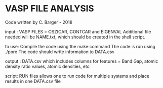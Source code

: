 # VASP FILE ANALYSIS

Code written by C. Barger - 2018

input : VASP FILES = OSZICAR, CONTCAR and EIGENVAL
	Additional file needed will be NAME.txt, which should be created in the shell script.

to use: Compile the code using the make command
   	The code is run using ./pore
	The code should write information to DATA.csv

output :  DATA.csv which includes columns for features = Band Gap, atomic density ratio values, atomic densities, etc

script: RUN files allows one to run code for multiple systems and place results in one DATA.csv file

